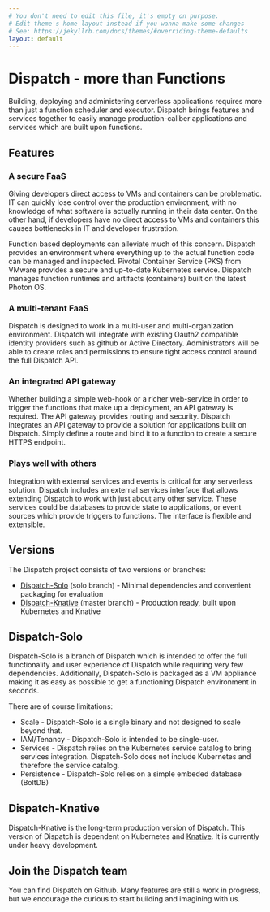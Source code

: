 ```yaml
---
# You don't need to edit this file, it's empty on purpose.
# Edit theme's home layout instead if you wanna make some changes
# See: https://jekyllrb.com/docs/themes/#overriding-theme-defaults
layout: default
---
```


# Dispatch - more than Functions

Building, deploying and administering serverless applications requires more than just a function scheduler and executor.
Dispatch brings features and services together to easily manage production-caliber applications and services which are
built upon functions.

## Features

### A secure FaaS

Giving developers direct access to VMs and containers can be problematic.  IT can quickly lose control over the
production environment, with no knowledge of what software is actually running in their data center.  On the other hand,
if developers have no direct access to VMs and containers this causes bottlenecks in IT and developer frustration.

Function based deployments can alleviate much of this concern.  Dispatch provides an environment where everything up to
the actual function code can be managed and inspected.  Pivotal Container Service (PKS) from VMware provides a secure
and up-to-date Kubernetes service. Dispatch manages function runtimes and artifacts (containers) built on the latest
Photon OS.

### A multi-tenant FaaS

Dispatch is designed to work in a multi-user and multi-organization environment.  Dispatch will integrate with existing
Oauth2 compatible identity providers such as github or Active Directory.  Administrators will be able to create roles
and permissions to ensure tight access control around the full Dispatch API.

### An integrated API gateway

Whether building a simple web-hook or a richer web-service in order to trigger the functions that make up a deployment,
an API gateway is required.  The API gateway provides routing and security.  Dispatch integrates an
API gateway to provide a solution for applications built on Dispatch.  Simply define a route and bind
it to a function to create a secure HTTPS endpoint.

### Plays well with others

Integration with external services and events is critical for any serverless solution.  Dispatch includes an external
services interface that allows extending Dispatch to work with just about any other service.  These services could be
databases to provide state to applications, or event sources which provide triggers to functions.  The interface is flexible and extensible.

## Versions

The Dispatch project consists of two versions or branches:

* [Dispatch-Solo](#dispatch-solo) (solo branch) - Minimal dependencies and convenient packaging for evaluation
* [Dispatch-Knative](#dispatch-knative) (master branch) - Production ready, built upon Kubernetes and Knative

## Dispatch-Solo

Dispatch-Solo is a branch of Dispatch which is intended to offer the full functionality and user experience of Dispatch
while requiring very few dependencies.  Additionally, Dispatch-Solo is packaged as a VM appliance making it as easy as
possible to get a functioning Dispatch environment in seconds.

There are of course limitations:
* Scale - Dispatch-Solo is a single binary and not designed to scale beyond that.
* IAM/Tenancy - Dispatch-Solo is intended to be single-user.
* Services - Dispatch relies on the Kubernetes service catalog to bring services integration.  Dispatch-Solo does not include Kubernetes and therefore the service catalog.
* Persistence - Dispatch-Solo relies on a simple embeded database (BoltDB)

## Dispatch-Knative

Dispatch-Knative is the long-term production version of Dispatch. This version of Dispatch is dependent on Kubernetes
and [Knative](https://knative.dev).  It is currently under heavy development.

## Join the Dispatch team

You can find Dispatch on Github. Many features are still a work in progress, but we encourage the curious to start
building and imagining with us.
